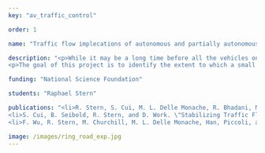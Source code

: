 ```yaml
---
key: "av_traffic_control"

order: 1

name: "Traffic flow implecations of autonomous and partially autonomous vehicles"

description: "<p>While it may be a long time before all the vehicles on our roadways are completely automated (if ever), it is likely that in the near future there will be an increasing number of autonomous (or partially autonomous) vehicles. These vehicles will likely drive somewhat differently than human drivers, and will thus influence the traffic dynamics. Similar to the shift from Eularian to Lagrangian traffic state estimation that occured when GPS-enabled smartphones entered the mainstream, a similar shift from Eularian control (control at fixed locations in the infrastructure, e.g., ramp metering) to Lagrangian control in the traffic flow may be possible, even with just a small number of autonomous vehicles in the traffic that can be controlled to control the overall traffic flow.</p>
<p>The goal of this project is to identify the extent to which a small number of autonomous vehicles in the traffic flow (e.g., 5% of vehicles) are able to alter the traffic dynamics and mitigate adverse emergent phenomena such as traffic oscillations or phantom traffic jams. The work includes both theoretical contributions on traffic stability as well as extensive experimental work demonstrating the ability of a single autonomous vehicle in a flow of 20 human-piloted vehicles to completely eliminate traffic instabilities reducing overall fuel consumption by nearly 40%.</p>"

funding: "National Science Foundation"

students: "Raphael Stern"

publications: "<li>R. Stern, S. Cui, M. L. Delle Monache, R. Bhadani, M. Bunting, M. Churchill, N. Hamilton, R. Haulcy, H. Pohlmann, F. Wu, B. Piccoli, B. Seibold, J. Sprinkle, D. Work. \"Dissipation of stop-and-go waves via control of autonomous vehicles: Field experiments.\" <em>Transportation Research Part C: Emerging Technologies</em>, 2018. <strong>Download: </strong><a href='https://www.sciencedirect.com/science/article/pii/S0968090X18301517'>manuscript</a>.</li>
<li>S. Cui, B. Seibold, R. Stern, and D. Work. \"Stabilizing Traffic Flow via a Single Autonomous Vehicle: Possibilities and Limitations.\" <em>in Proceedings of the IEEE Intelligent Vehicle Symposium, Redondo Beach, CA</em>, June 2017<strong>Download: </strong><a href='https://ieeexplore.ieee.org/document/7995897/'>manuscript</a>.</li>
<li>F. Wu, R. Stern, M. Churchill, M. L. Delle Monache, Han, Piccoli, and D. Work. \"Measuring fuel consumption in oscillatory traffic: experimental results\" <em>in Proceedings of the Transportation Research Board Annual Meeting, Washington, DC</em>, January 2017. <strong>Download: </strong><a href='https://hal.archives-ouvertes.fr/hal-01516133/document'>manuscript</a>.</li>"

image: /images/ring_road_exp.jpg
---
```

